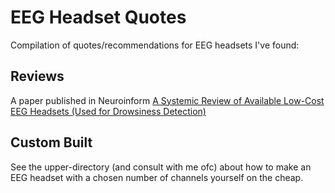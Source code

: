 # EEG Headset Quotes
Compilation of quotes/recommendations for EEG headsets I've found:

## Reviews
A paper published in Neuroinform [A Systemic Review of Available Low-Cost EEG Headsets (Used for Drowsiness Detection)](https://www.frontiersin.org/articles/10.3389/fninf.2020.553352/full)




## Custom Built
See the upper-directory (and consult with me ofc) about how to make an EEG headset with a chosen number of channels yourself on the cheap.

